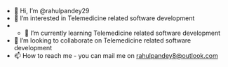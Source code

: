 - 👋 Hi, I’m @rahulpandey29
- 👀 I’m interested in Telemedicine related software development
- - 🌱 I’m currently learning Telemedicine related software development
- 💞️ I’m looking to collaborate on Telemedicine related software development
- 📫 How to reach me - you can mail me on rahulpandey8@outlook.com

<!---
rahulpandey29/rahulpandey29 is a ✨ special ✨ repository because its `README.md` (this file) appears on your GitHub profile.
You can click the Preview link to take a look at your changes.
--->

